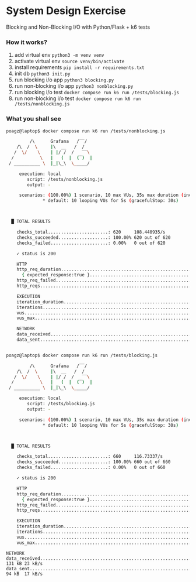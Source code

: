 # System Design Exercise
Blocking and Non-Blocking I/O with Python/Flask + k6 tests


### How it works?
1. add virtual env `python3 -m venv venv`
2. activate virtual env `source venv/bin/activate`
3. install requirements `pip install -r requirements.txt`
4. init db `python3 init.py`
5. run blocking i/o app `python3 blocking.py`
6. run non-blocking i/o app `python3 nonblocking.py`
7. run blocking i/o test `docker compose run k6 run /tests/blocking.js`
8. run non-blocking i/o test `docker compose run k6 run /tests/nonblocking.js`

### What you shall see
```sh
poagz@laptop$ docker compose run k6 run /tests/nonblocking.js

         /\      Grafana   /‾‾/  
    /\  /  \     |\  __   /  /   
   /  \/    \    | |/ /  /   ‾‾\ 
  /          \   |   (  |  (‾)  |
 / __________ \  |_|\_\  \_____/ 

     execution: local
        script: /tests/nonblocking.js
        output: -

     scenarios: (100.00%) 1 scenario, 10 max VUs, 35s max duration (incl. graceful stop):
              * default: 10 looping VUs for 5s (gracefulStop: 30s)



  █ TOTAL RESULTS 

    checks_total.......................: 620     108.440935/s
    checks_succeeded...................: 100.00% 620 out of 620
    checks_failed......................: 0.00%   0 out of 620

    ✓ status is 200

    HTTP
    http_req_duration.......................................................: avg=87.57ms  min=7.72ms  med=17.57ms max=1.84s p(90)=210.87ms p(95)=352.31ms
      { expected_response:true }............................................: avg=87.57ms  min=7.72ms  med=17.57ms max=1.84s p(90)=210.87ms p(95)=352.31ms
    http_req_failed.........................................................: 0.00%  0 out of 620
    http_reqs...............................................................: 620    108.440935/s

    EXECUTION
    iteration_duration......................................................: avg=876.86ms min=85.39ms med=706.1ms max=3.27s p(90)=1.96s    p(95)=2.25s   
    iterations..............................................................: 62     10.844094/s
    vus.....................................................................: 10     min=10       max=10
    vus_max.................................................................: 10     min=10       max=10

    NETWORK
    data_received...........................................................: 100 kB 18 kB/s
    data_sent...............................................................: 89 kB  16 kB/s


poagz@laptop$ docker compose run k6 run /tests/blocking.js

         /\      Grafana   /‾‾/  
    /\  /  \     |\  __   /  /   
   /  \/    \    | |/ /  /   ‾‾\ 
  /          \   |   (  |  (‾)  |
 / __________ \  |_|\_\  \_____/ 

     execution: local
        script: /tests/blocking.js
        output: -

     scenarios: (100.00%) 1 scenario, 10 max VUs, 35s max duration (incl. graceful stop):
              * default: 10 looping VUs for 5s (gracefulStop: 30s)



  █ TOTAL RESULTS 

    checks_total.......................: 660     116.73337/s
    checks_succeeded...................: 100.00% 660 out of 660
    checks_failed......................: 0.00%   0 out of 660

    ✓ status is 200

    HTTP
    http_req_duration.......................................................: avg=80.28ms  min=6.67ms  med=7.9ms    max=3.16s p(90)=86.89ms p(95)=637.28ms
      { expected_response:true }............................................: avg=80.28ms  min=6.67ms  med=7.9ms    max=3.16s p(90)=86.89ms p(95)=637.28ms
    http_req_failed.........................................................: 0.00%  0 out of 660
    http_reqs...............................................................: 660    116.73337/s

    EXECUTION
    iteration_duration......................................................: avg=805.25ms min=79.48ms med=522.49ms max=3.24s p(90)=2.08s   p(95)=2.56s   
    iterations..............................................................: 66     11.673337/s
    vus.....................................................................: 10     min=10       max=10
    vus_max.................................................................: 10     min=10       max=10
```

    NETWORK
    data_received...........................................................: 131 kB 23 kB/s
    data_sent...............................................................: 94 kB  17 kB/s
